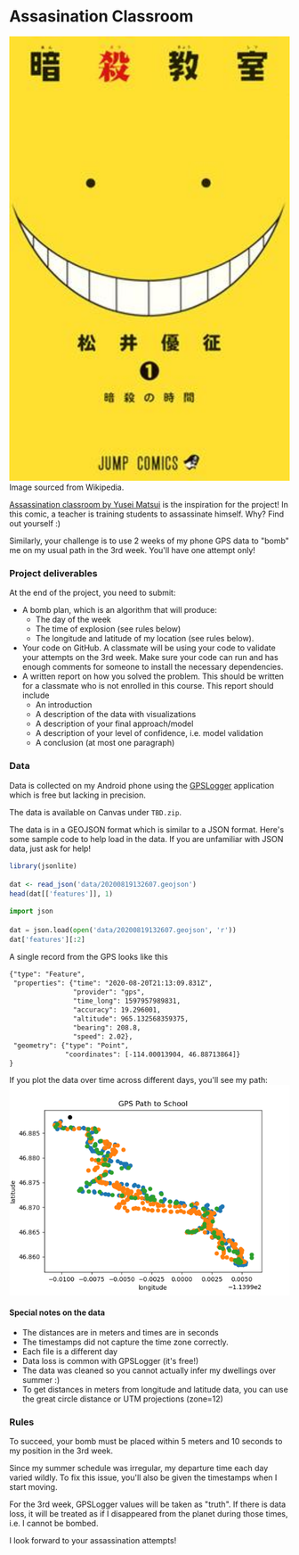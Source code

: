 # Assasination Classroom

<img src="assassinate_classroom.png" alt="Assassination Classroom" width='600'>
Image sourced from Wikipedia.

[Assassination classroom by Yusei Matsui](https://en.wikipedia.org/wiki/Assassination_Classroom) is the inspiration for the project! In this comic, a teacher is training students to assassinate himself. Why? Find out yourself :)

Similarly, your challenge is to use 2 weeks of my phone GPS data to "bomb" me on my usual path in the 3rd week. You'll have one attempt only!

### Project deliverables
At the end of the project, you need to submit:
- A bomb plan, which is an algorithm that will produce:
  - The day of the week
  - The time of explosion (see rules below)
  - The longitude and latitude of my location (see rules below).
- Your code on GitHub. A classmate will be using your code to validate your attempts on the 3rd week. Make sure your code can run and has enough comments for someone to install the necessary dependencies.
- A written report on how you solved the problem. This should be written for a classmate who is not enrolled in this course. This report should include
  - An introduction
  - A description of the data with visualizations
  - A description of your final approach/model
  - A description of your level of confidence, i.e. model validation
  - A conclusion (at most one paragraph)


### Data
Data is collected on my Android phone using the [GPSLogger](https://play.google.com/store/apps/details?id=com.mendhak.gpslogger&hl=en_US) application which is free but lacking in precision.

The data is available on Canvas under `TBD.zip`.

The data is in a GEOJSON format which is similar to a JSON format. Here's some sample code to
help load in the data. If you are unfamiliar with JSON data, just ask for help!

```r
library(jsonlite)

dat <- read_json('data/20200819132607.geojson')
head(dat[['features']], 1)
```

```python
import json

dat = json.load(open('data/20200819132607.geojson', 'r'))
dat['features'][:2]
```

A single record from the GPS looks like this
```
{"type": "Feature",
 "properties": {"time": "2020-08-20T21:13:09.831Z",
                "provider": "gps",
                "time_long": 1597957989831,
                "accuracy": 19.296001,
                "altitude": 965.132568359375,
                "bearing": 208.8,
                "speed": 2.02},
 "geometry": {"type": "Point",
              "coordinates": [-114.00013904, 46.88713864]}
}
```
If you plot the data over time across different days, you'll see my path:
<img src="initial_gps_glimps.png" alt="sample path over days" width='600'>


#### Special notes on the data
- The distances are in meters and times are in seconds
- The timestamps did not capture the time zone correctly.
- Each file is a different day
- Data loss is common with GPSLogger (it's free!)
- The data was cleaned so you cannot actually infer my dwellings over summer :)
- To get distances in meters from longitude and latitude data, you can
  use the great circle distance or UTM projections (zone=12)

### Rules
To succeed, your bomb must be placed within 5 meters and 10 seconds to my position in the 3rd week.

Since my summer schedule was irregular, my departure time each day varied wildly.
To fix this issue, you'll also be given the timestamps when I start moving.

For the 3rd week, GPSLogger values will be taken as "truth". If there is data
loss, it will be treated as if I disappeared from the planet during those times, i.e.
I cannot be bombed.

I look forward to your assassination attempts!
